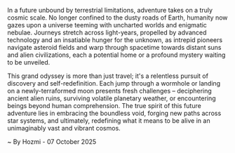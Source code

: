 
In a future unbound by terrestrial limitations, adventure takes on a truly cosmic scale. No longer confined to the dusty roads of Earth, humanity now gazes upon a universe teeming with uncharted worlds and enigmatic nebulae. Journeys stretch across light-years, propelled by advanced technology and an insatiable hunger for the unknown, as intrepid pioneers navigate asteroid fields and warp through spacetime towards distant suns and alien civilizations, each a potential home or a profound mystery waiting to be unveiled.

This grand odyssey is more than just travel; it's a relentless pursuit of discovery and self-redefinition. Each jump through a wormhole or landing on a newly-terraformed moon presents fresh challenges – deciphering ancient alien ruins, surviving volatile planetary weather, or encountering beings beyond human comprehension. The true spirit of this future adventure lies in embracing the boundless void, forging new paths across star systems, and ultimately, redefining what it means to be alive in an unimaginably vast and vibrant cosmos.

~ By Hozmi - 07 October 2025
